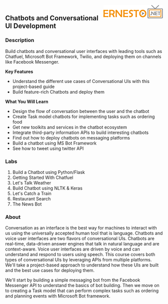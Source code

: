 <img align="right" src="./logo.png">


<h2><span style="color:red;"></span>Chatbots and Conversational UI Development</h2>

### Description

Build chatbots and conversational user interfaces with leading tools such as Chatfuel, Microsoft Bot Framework, Twilio, and deploying them on channels like Facebook Messenger.

**Key Features**

- Understand the different use cases of Conversational UIs with this project-based guide
- Build feature-rich Chatbots and deploy them


**What You Will Learn**

- Design the flow of conversation between the user and the chatbot
- Create Task model chatbots for implementing tasks such as ordering food
- Get new toolkits and services in the chatbot ecosystem
- Integrate third-party information APIs to build interesting chatbots
- Find out how to deploy chatbots on messaging platforms
- Build a chatbot using MS Bot Framework
- See how to tweet using twitter API

### Labs


1. Build a Chatbot using Python/Flask
2. Getting Started With Chatfuel
3. Let's Talk Weather
4. Build Chatbot using NLTK & Keras
5. Let's Catch a Train
6. Restaurant Search
7. The News Bot


### About

Conversation as an interface is the best way for machines to interact with us using the universally accepted human tool that is language. Chatbots and voice user interfaces are two flavors of conversational UIs. Chatbots are real-time, data-driven answer engines that talk in natural language and are context-aware. Voice user interfaces are driven by voice and can understand and respond to users using speech. This course covers both types of conversational UIs by leveraging APIs from multiple platforms. We'll take a project-based approach to understand how these UIs are built and the best use cases for deploying them.

We'll start by building a simple messaging bot from the Facebook Messenger API to understand the basics of bot building. Then we move on to creating a Task model that can perform complex tasks such as ordering and planning events with  Microsoft Bot framework.
